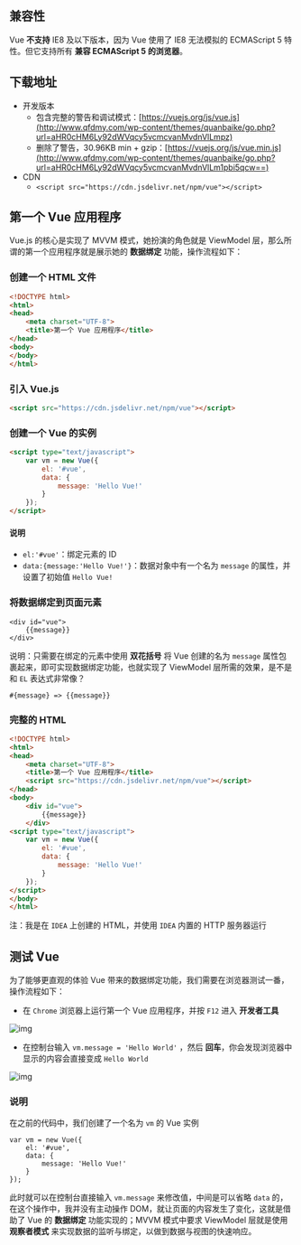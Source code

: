 ## 兼容性

Vue **不支持** IE8 及以下版本，因为 Vue 使用了 IE8 无法模拟的 ECMAScript 5 特性。但它支持所有 **兼容 ECMAScript 5 的浏览器**。

## 下载地址

- 开发版本
  - 包含完整的警告和调试模式：[https://vuejs.org/js/vue.js](http://www.qfdmy.com/wp-content/themes/quanbaike/go.php?url=aHR0cHM6Ly92dWVqcy5vcmcvanMvdnVlLmpz)
  - 删除了警告，30.96KB min + gzip：[https://vuejs.org/js/vue.min.js](http://www.qfdmy.com/wp-content/themes/quanbaike/go.php?url=aHR0cHM6Ly92dWVqcy5vcmcvanMvdnVlLm1pbi5qcw==)
- CDN
  - `<script src="https://cdn.jsdelivr.net/npm/vue"></script>`

## 第一个 Vue 应用程序

Vue.js 的核心是实现了 MVVM 模式，她扮演的角色就是 ViewModel 层，那么所谓的第一个应用程序就是展示她的 **数据绑定** 功能，操作流程如下：

### 创建一个 HTML 文件

```html
<!DOCTYPE html>
<html>
<head>
    <meta charset="UTF-8">
    <title>第一个 Vue 应用程序</title>
</head>
<body>
</body>
</html>
```

### 引入 Vue.js

```html
<script src="https://cdn.jsdelivr.net/npm/vue"></script>
```

### 创建一个 Vue 的实例

```html
<script type="text/javascript">
    var vm = new Vue({
        el: '#vue',
        data: {
            message: 'Hello Vue!'
        }
    });
</script>
```

#### 说明

- `el:'#vue'`：绑定元素的 ID
- `data:{message:'Hello Vue!'}`：数据对象中有一个名为 `message` 的属性，并设置了初始值 `Hello Vue!`

### 将数据绑定到页面元素

```vue
<div id="vue">
    {{message}}
</div>
```

说明：只需要在绑定的元素中使用 **双花括号** 将 Vue 创建的名为 `message` 属性包裹起来，即可实现数据绑定功能，也就实现了 ViewModel 层所需的效果，是不是和 `EL` 表达式非常像？

```
#{message} => {{message}}
```

### 完整的 HTML

```html
<!DOCTYPE html>
<html>
<head>
    <meta charset="UTF-8">
    <title>第一个 Vue 应用程序</title>
    <script src="https://cdn.jsdelivr.net/npm/vue"></script>
</head>
<body>
    <div id="vue">
        {{message}}
    </div>
<script type="text/javascript">
    var vm = new Vue({
        el: '#vue',
        data: {
            message: 'Hello Vue!'
        }
    });
</script>
</body>
</html>
```

注：我是在 `IDEA` 上创建的 HTML，并使用 `IDEA` 内置的 HTTP 服务器运行

## 测试 Vue

为了能够更直观的体验 Vue 带来的数据绑定功能，我们需要在浏览器测试一番，操作流程如下：

- 在 `Chrome` 浏览器上运行第一个 Vue 应用程序，并按 `F12` 进入 **开发者工具**

![img](http://www.qfdmy.com/wp-content/uploads/2019/08/606f185a2b4f01f.png)

- 在控制台输入 `vm.message = 'Hello World'` ，然后 **回车**，你会发现浏览器中显示的内容会直接变成 `Hello World`

![img](http://www.qfdmy.com/wp-content/uploads/2019/08/9151a324237cde3.png)

### 说明

在之前的代码中，我们创建了一个名为 `vm` 的 Vue 实例

```vue
var vm = new Vue({
    el: '#vue',
    data: {
        message: 'Hello Vue!'
    }
});
```

此时就可以在控制台直接输入 `vm.message` 来修改值，中间是可以省略 `data` 的，在这个操作中，我并没有主动操作 DOM，就让页面的内容发生了变化，这就是借助了 Vue 的 **数据绑定** 功能实现的；MVVM 模式中要求 ViewModel 层就是使用 **观察者模式** 来实现数据的监听与绑定，以做到数据与视图的快速响应。
